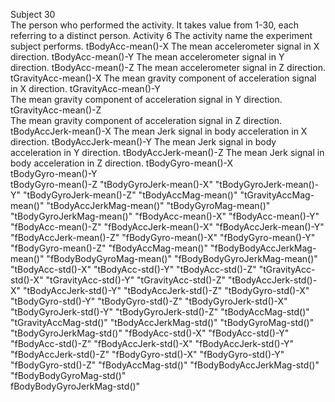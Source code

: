 Subject     30  
	The person who performed the activity. It takes value from 1-30, each referring to a distinct person.
Activity   6
	The activity name the experiment subject performs. 
tBodyAcc-mean()-X
	The mean accelerometer signal in X direction.
tBodyAcc-mean()-Y
	The mean accelerometer signal in Y direction.
tBodyAcc-mean()-Z
	The mean accelerometer signal in Z direction.
tGravityAcc-mean()-X
	The mean gravity component of acceleration signal in X direction.
tGravityAcc-mean()-Y	
	The mean gravity component of acceleration signal in Y direction.
tGravityAcc-mean()-Z	
	The mean gravity component of acceleration signal in Z direction.	
tBodyAccJerk-mean()-X
	The mean Jerk signal in body acceleration in X direction. 
tBodyAccJerk-mean()-Y
	The mean Jerk signal in body acceleration in Y direction. 
tBodyAccJerk-mean()-Z
	The mean Jerk signal in body acceleration in Z direction. 
tBodyGyro-mean()-X	
tBodyGyro-mean()-Y	
tBodyGyro-mean()-Z	"tBodyGyroJerk-mean()-X"	"tBodyGyroJerk-mean()-Y"	"tBodyGyroJerk-mean()-Z"	"tBodyAccMag-mean()"	"tGravityAccMag-mean()"	"tBodyAccJerkMag-mean()"	"tBodyGyroMag-mean()"	"tBodyGyroJerkMag-mean()"	"fBodyAcc-mean()-X"	"fBodyAcc-mean()-Y"	"fBodyAcc-mean()-Z"	"fBodyAccJerk-mean()-X"	"fBodyAccJerk-mean()-Y"	"fBodyAccJerk-mean()-Z"	"fBodyGyro-mean()-X"	"fBodyGyro-mean()-Y"	"fBodyGyro-mean()-Z"	"fBodyAccMag-mean()"	"fBodyBodyAccJerkMag-mean()"	"fBodyBodyGyroMag-mean()"	"fBodyBodyGyroJerkMag-mean()"	"tBodyAcc-std()-X"	"tBodyAcc-std()-Y"	"tBodyAcc-std()-Z"	"tGravityAcc-std()-X"	"tGravityAcc-std()-Y"	"tGravityAcc-std()-Z"	"tBodyAccJerk-std()-X"	"tBodyAccJerk-std()-Y"	"tBodyAccJerk-std()-Z"	"tBodyGyro-std()-X"	"tBodyGyro-std()-Y"	"tBodyGyro-std()-Z"	"tBodyGyroJerk-std()-X"	"tBodyGyroJerk-std()-Y"	"tBodyGyroJerk-std()-Z"	"tBodyAccMag-std()"	"tGravityAccMag-std()"	"tBodyAccJerkMag-std()"	"tBodyGyroMag-std()"	"tBodyGyroJerkMag-std()"	"fBodyAcc-std()-X"	"fBodyAcc-std()-Y"	"fBodyAcc-std()-Z"	"fBodyAccJerk-std()-X"	"fBodyAccJerk-std()-Y"	"fBodyAccJerk-std()-Z"	"fBodyGyro-std()-X"	"fBodyGyro-std()-Y"	"fBodyGyro-std()-Z"	"fBodyAccMag-std()"	"fBodyBodyAccJerkMag-std()"	"fBodyBodyGyroMag-std()"	
fBodyBodyGyroJerkMag-std()"
